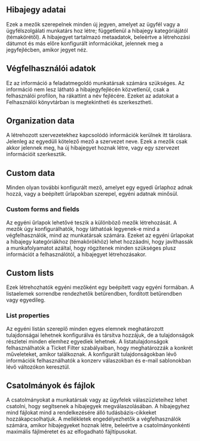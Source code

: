 ﻿## Hibajegy adatai
Ezek a mezők szerepelnek minden új jegyen, amelyet az ügyfél vagy a ügyfélszolgálati munkatárs hoz létre; függetlenül a hibajegy kategóriájától (témakörétől). 
A hibajegyet tartalmazó metaadatok, beleértve a létrehozási dátumot és más előre konfigurált információkat, jelennek meg a jegyfejlécben, amikor jegyet néz.

## Végfelhasználói adatok
Ez az információ a feladatmegoldó munkatársak számára szükséges. Az információ nem lesz látható a hibajegyfejlécén közvetlenül, csak a felhasználói profilon, ha rákattint a név fejlécére. 
Ezeket az adatokat a Felhasználói könyvtárban is megtekintheti és szerkesztheti.

## Organization data
A létrehozott szervezetekhez kapcsolódó információk kerülnek itt tárolásra. Jelenleg az egyedüli kötelező mező a szervezet neve. Ezek a mezők csak akkor jelennek meg, ha új hibajegyet hoznak létre, vagy egy szervezet információit szerkesztik.

## Custom data
Minden olyan további konfigurált mező, amelyet egy egyedi űrlaphoz adnak hozzá, vagy a beépített űrlapokban szerepel, egyéni adatnak minősül.

### Custom forms and fields
Az egyéni űrlapok lehetővé teszik a különböző mezők létrehozását. A mezők úgy konfigurálhatók, hogy láthatóak legyenek-e mind a végfelhasználók, mind az munkatársak számára. Ezeket az egyéni űrlapokat a hibajegy kategóriákhoz (témakörökhöz) lehet hozzáadni, hogy javíthassák a munkafolyamatot azáltal, hogy rögzítenek minden szükséges plusz információt a felhasználótól, a hibajegyet létrehozásakor.

## Custom lists
Ezek létrehozhatók egyéni mezőként egy beépített vagy egyéni formában. A listaelemek sorrendbe rendezhetők betűrendben, fordított betűrendben vagy egyedileg.

### List properties
Az egyéni listán szereplő minden egyes elemnek meghatározott tulajdonságai lehetnek konfigurálva és társítva hozzájuk, de a tulajdonságok részletei minden elemhez egyediek lehetnek. A listatulajdonságok felhasználhatók a Ticket Filter szabályaiban, hogy meghatározzák a konkrét műveleteket, amikor találkoznak. A konfigurált tulajdonságokban lévő információk felhasználhatók a konzerv válaszokban és e-mail sablonokban lévő változókon keresztül.

## Csatolmányok és fájlok
A csatolmányokat a munkatársak vagy az ügyfelek válaszüzleteihez lehet csatolni, hogy segítsenek a hibajegyek megválaszolásában. A hibajegyhez mind fájlokat mind a rendelkezésére álló tudásbázis-cikkeket hozzákapcsolhatjuk.
A mellékletek engedélyezhetők a végfelhasználók számára, amikor hibajegyeket hoznak létre, beleértve a csatolmányonkénti maximális fájlméretet és az elfogadható fájltípusokat.